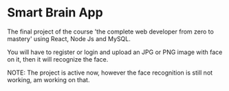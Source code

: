 # Smart Brain App

The final project of the course 'the complete web developer from zero to mastery' using React, Node Js and MySQL.

You will have to register or login and upload an JPG or PNG image with face on it, then it will recognize the face.

NOTE: The project is active now, however the face recognition is still not working, am working on that.
